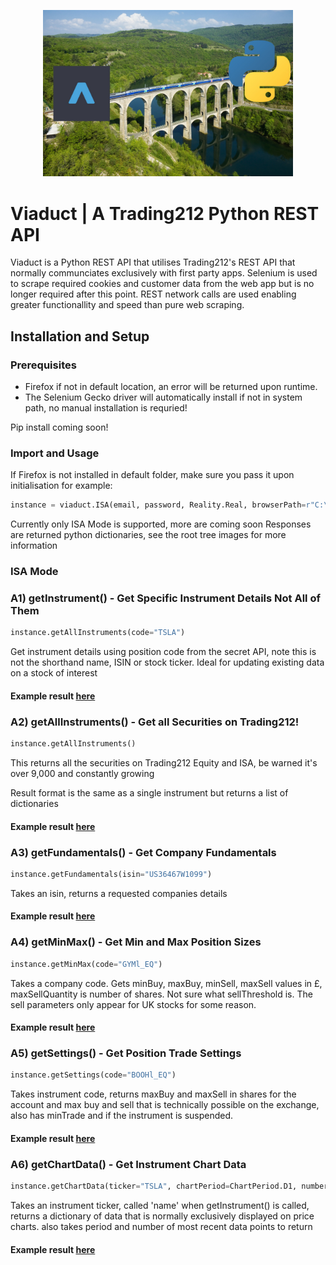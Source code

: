 <p align="center">
  <img src="https://github.com/harrytwigg/Viaduct-Trading212-Python-API/blob/main/images/Frontpage.jpg" width="400">
</p>

# Viaduct | A Trading212 Python REST API

Viaduct is a Python REST API that utilises Trading212's REST API that normally communciates exclusively with first party apps. Selenium is used to scrape required cookies and customer data from the web app but is no longer required after this point. REST network calls are used enabling greater functionallity and speed than pure web scraping.

## Installation and Setup

### Prerequisites

- Firefox if not in default location, an error will be returned upon runtime.
- The Selenium Gecko driver will automatically install if not in system path, no manual installation is requried!

Pip install coming soon!

### Import and Usage

If Firefox is not installed in default folder, make sure you pass it upon initialisation for example:

```python
instance = viaduct.ISA(email, password, Reality.Real, browserPath=r"C:\Program Files\Mozilla Firefox\firefox.exe")
```

Currently only ISA Mode is supported, more are coming soon
Responses are returned python dictionaries, see the root tree images for more information

### ISA Mode

### A1) getInstrument() - Get Specific Instrument Details Not All of Them

```python
instance.getAllInstruments(code="TSLA")
```

Get instrument details using position code from the secret API, note this is not the shorthand name, ISIN or stock ticker. Ideal for updating existing data on a stock of interest

#### Example result [here](examples/A/A1.json)

### A2) getAllInstruments() - Get all Securities on Trading212!

```python
instance.getAllInstruments()
```

This returns all the securities on Trading212 Equity and ISA, be warned it's over 9,000 and constantly growing

Result format is the same as a single instrument but returns a list of dictionaries

#### Example result [here](examples/A/A2.json)

### A3) getFundamentals() - Get Company Fundamentals

```python
instance.getFundamentals(isin="US36467W1099")
```

Takes an isin, returns a requested companies details

#### Example result [here](examples/A/A3.json)

### A4) getMinMax() - Get Min and Max Position Sizes

```python
instance.getMinMax(code="GYMl_EQ")
```

Takes a company code. Gets minBuy, maxBuy, minSell, maxSell values in £, maxSellQuantity is number of shares. Not sure what sellThreshold is. The sell parameters only appear for UK stocks for some reason.

#### Example result [here](examples/A/A4.json)

### A5) getSettings() - Get Position Trade Settings

```python
instance.getSettings(code="BOOHl_EQ")
```

Takes instrument code, returns maxBuy and maxSell in shares for the account and max buy and sell that is technically possible on the exchange, also has minTrade and if the instrument is suspended.

#### Example result [here](examples/A/A5.json)

### A6) getChartData() - Get Instrument Chart Data

```python
instance.getChartData(ticker="TSLA", chartPeriod=ChartPeriod.D1, number=5)
```

Takes an instrument ticker, called 'name' when getInstrument() is called, returns a dictionary of data that is normally exclusively displayed on price charts. also takes period and number of most recent data points to return

#### Example result [here](examples/A/A6.json)